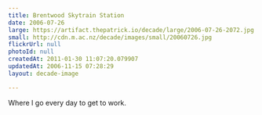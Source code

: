 ```yaml
---
title: Brentwood Skytrain Station
date: 2006-07-26
large: https://artifact.thepatrick.io/decade/large/2006-07-26-2072.jpg
small: http://cdn.m.ac.nz/decade/images/small/20060726.jpg
flickrUrl: null
photoId: null
createdAt: 2011-01-30 11:07:20.079907
updatedAt: 2006-11-15 07:28:29
layout: decade-image

---
```

Where I go every day to get to work.
